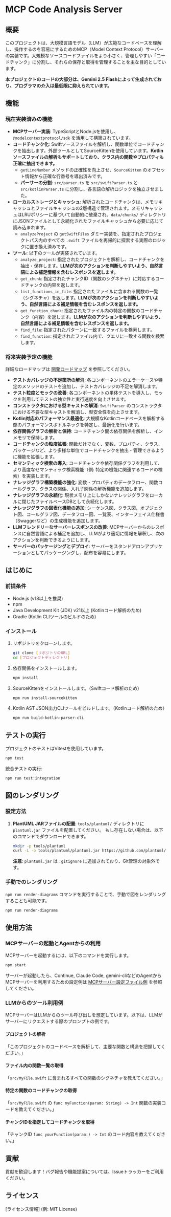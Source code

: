 # MCP Code Analysis Server

## 概要

このプロジェクトは、大規模言語モデル（LLM）が広範なコードベースを理解し、操作するのを容易にするためのMCP（Model Context Protocol）サーバーの実装です。大規模なソースコードファイルをより小さく、管理しやすい「コードチャンク」に分割し、それらの保存と取得を管理することを主な目的としています。

**本プロジェクトのコードの大部分は、Gemini 2.5 Flashによって生成されており、プログラマの介入は最低限に抑えられています。**

## 機能

### 現在実装済みの機能

- **MCPサーバー実装**: TypeScriptとNode.jsを使用し、`@modelcontextprotocol/sdk` を活用して構築されています。
- **コードチャンク化**: Swiftソースファイルを解析し、関数単位でコードチャンクを抽出します。外部ツールとしてSourceKittenを使用しています。**Kotlinソースファイルの解析もサポートしており、クラス内の関数やプロパティも正確に抽出できます。**
  - `getLineNumber` メソッドの正確性を向上させ、`SourceKitten` のオフセット情報から正確な行番号を導出済みです。
  - **パーサーの分割**: `src/parser.ts` を `src/swiftParser.ts` と `src/kotlinParser.ts` に分割し、各言語の解析ロジックを独立させました。
- **ローカルストレージとキャッシュ**: 解析されたコードチャンクは、メモリキャッシュとファイルキャッシュの2層構造で管理されます。メモリキャッシュはLRUポリシーに基づいて自動的に破棄され、`data/chunks/` ディレクトリにJSONファイルとして永続化されたファイルキャッシュから必要に応じて読み込まれます。
  - `analyzeProject` の `getSwiftFiles` ダミー実装を、指定されたプロジェクトパス内のすべての `.swift` ファイルを再帰的に探索する実際のロジックに置き換え済みです。
- **ツール**: 以下のツールが実装されています。
  - `analyze_project`: 指定されたプロジェクトを解析し、コードチャンクを抽出・保存します。**LLMが次のアクションを判断しやすいよう、自然言語による補足情報を含むレスポンスを返します。**
  - `get_chunk`: 指定されたチャンクID（関数のシグネチャ）に対応するコードチャンクの内容を返します。
  - `list_functions_in_file`: 指定されたファイルに含まれる関数の一覧（シグネチャ）を返します。**LLMが次のアクションを判断しやすいよう、自然言語による補足情報を含むレスポンスを返します。**
  - `get_function_chunk`: 指定されたファイル内の特定の関数のコードチャンク（内容）を返します。**LLMが次のアクションを判断しやすいよう、自然言語による補足情報を含むレスポンスを返します。**
  - `find_file`: 指定されたパターンに一致するファイルを検索します。
  - `find_function`: 指定されたファイル内で、クエリに一致する関数を検索します。

### 将来実装予定の機能

詳細なロードマップは [開発ロードマップ](doc/roadmap.md) を参照してください。

- **テストカバレッジの不足箇所の解消**: 各コンポーネントのエラーケースや特定のメソッドのテストを追加し、テストカバレッジの不足を解消します。
- **テスト粒度とモックの改善**: 各コンポーネントの単体テストを導入し、モックを利用してテストの独立性と実行速度を向上させます。
- **コンストラクタにおける型キャストの解消**: `SwiftParser` のコンストラクタにおける不要な型キャストを解消し、型安全性を向上させます。
- **Kotlin対応のパフォーマンス最適化**: 大規模なKotlinコードベースを解析する際のパフォーマンスボトルネックを特定し、最適化を行います。
- **依存関係グラフの解析と保持**: コードチャンク間の依存関係を解析し、インメモリで保持します。
- **コードチャンクの粒度拡張**: 関数だけでなく、変数、プロパティ、クラス、パッケージなど、より多様な単位でコードチャンクを抽出・管理できるように機能を拡張します。
- **セマンティック検索の導入**: コードチャンクや依存関係グラフを利用して、より高度なセマンティック検索機能（例: 特定の機能に関連するコードの検索）を実装します。
- **ナレッジグラフ構築機能の強化**: 変数・プロパティのデータフロー、関数コールグラフ、クラスの関係、入れ子関係の解析機能を追加します。
- **ナレッジグラフの永続化**: 現状メモリ上にしかないナレッジグラフをローカルに閉じたファイルベースDBとして永続化します。
- **ナレッジグラフの図表化機能の追加**: シーケンス図、クラス図、オブジェクト図、コールグラフ図、データフロー図、一覧表、インターフェイス仕様書（Swaggerなど）の生成機能を追加します。
- **LLMフレンドリーなサーバーレスポンスの改善**: MCPサーバーからのレスポンスに自然言語による補足を追加し、LLMがより適切に情報を解釈し、次のアクションを判断できるようにします。
- **サーバーのパッケージングとデプロイ**: サーバーをスタンドアロンアプリケーションとしてパッケージングし、配布を容易にします。

## はじめに

### 前提条件

- Node.js (v18以上を推奨)
- npm
- Java Development Kit (JDK) v21以上 (Kotlinコード解析のため)
- Gradle (Kotlin CLIツールのビルドのため)

### インストール

1.  リポジトリをクローンします。
    ```bash
    git clone [リポジトリのURL]
    cd [プロジェクトディレクトリ]
    ```
2.  依存関係をインストールします。
    ```bash
    npm install
    ```
3.  SourceKittenをインストールします。（Swiftコード解析のため）
    ```bash
    npm run install-sourcekitten
    ```
4.  Kotlin AST JSON出力CLIツールをビルドします。（Kotlinコード解析のため）
    ```bash
    npm run build-kotlin-parser-cli
    ```

## テストの実行

プロジェクトのテストはVitestを使用しています。

```bash
npm test
```

統合テストの実行:

```bash
npm run test:integration
```

## 図のレンダリング

### 設定方法

1.  **PlantUML JARファイルの配置**:
    `tools/plantuml/` ディレクトリに `plantuml.jar` ファイルを配置してください。
    もし存在しない場合は、以下のコマンドでダウンロードできます。

    ```bash
    mkdir -p tools/plantuml
    curl -L -o tools/plantuml/plantuml.jar https://github.com/plantuml/plantuml/releases/download/v1.2024.5/plantuml.jar
    ```

    **注意**: `plantuml.jar` は `.gitignore` に追加されており、Git管理の対象外です。

### 手動でのレンダリング

`npm run render-diagrams` コマンドを実行することで、手動で図をレンダリングすることも可能です。

```bash
npm run render-diagrams
```

## 使用方法

### MCPサーバーの起動とAgentからの利用

MCPサーバーを起動するには、以下のコマンドを実行します。

```bash
npm start
```

サーバーが起動したら、Continue, Claude Code, gemini-cliなどのAgentからMCPサーバーを利用するための設定例は [MCPサーバー設定ファイル例](doc/mcp_settings.md) を参照してください。

### LLMからのツール利用例

MCPサーバーはLLMからのツール呼び出しを想定しています。以下は、LLMがサーバーにリクエストする際のプロンプトの例です。

#### プロジェクトの解析

「このプロジェクトのコードベースを解析して、主要な関数と構造を把握してください。」

#### ファイル内の関数一覧の取得

「`src/MyFile.swift` に含まれるすべての関数のシグネチャを教えてください。」

#### 特定の関数のコードチャンクの取得

「`src/MyFile.swift` の `func myFunction(param: String) -> Int` 関数の実装コードを教えてください。」

#### チャンクIDを指定してコードチャンクを取得

「チャンクID `func yourFunction(param:) -> Int` のコード内容を教えてください。」

## 貢献

貢献を歓迎します！バグ報告や機能提案については、Issueトラッカーをご利用ください。

## ライセンス

[ライセンス情報] (例: MIT License)

